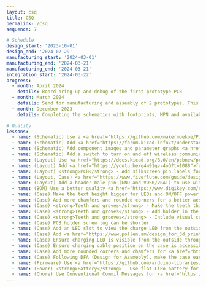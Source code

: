 ```yaml
---
layout: csq
title: CSQ
permalink: /csq
sequence: 7

# Schedule
design_start: '2023-10-01'
design_end: '2024-02-29'
manufacturing_start: '2024-03-01'
manufacturing_end: '2024-03-21'
manufacturing_end: '2024-03-21'
integration_start: '2024-03-22'
progress:
  - month: April 2024
    details: Board bring-up and debug of the first prototype PCB
  - month: March 2024
    details: Send for manufacturing and assembly of 2 prototypes. This phase includes PCB manufacturing, component procurement, pick and place, 3D printing the cases.
  - month: December 2023
    details: Completing the schematics with footprints, MPN and availability of assembly parts.

# Quality
lessons:
  - name: (Schematic) Use a <a hreaf="https://github.com/makermoekoe/Picoclick-C3/blob/main/pcb/Picoclick_C3T/picoclick_c3t_v1_bom.csv#L18">single RGB LED</a> for status indication
  - name: (Schematic) Add <a href="https://forum.kicad.info/t/understanding-multi-sheet-schematics/42922/2">multi sheet schematics</a> for better readability
  - name: (Schematic) Add component images and parameter graphs <a href="https://github.com/EPFLXplore/XRE_LeggedRobot_HW/blob/master/amulet_controller/Schematic/amulet_controller.pdf">for better understanding</a>
  - name: (Schematic) Add a switch to turn on and off wireless communication to fallback to legacy functionality
  - name: (Layout) Use <a href="https://docs.kicad.org/8.0/en/pcbnew/pcbnew.html">teardrops</a> in KiCAD 8.0
  - name: (Layout) Add <a href="https://youtu.be/g4m91gv-4oQ?t=1088">fudicial markers</a> for pick and place
  - name: (Layout) <strong>PCB</strong> - Add silkscreen pin labels for all connectors that extend outside the PCB E.g. pin headers or USB-C
  - name: (Layout, Case) <a href="https://www.fiveflute.com/guide/design-for-assembly-dfa-best-practices/">Mistake proof assembly</a> by designing the case and PCB to fit only one way, E.g.asymmetric screw holes, PCB shape and screw lugs
  - name: (Layout) Add a header male pin (GND and VUSB/VBAT) to use with nRF profiler for power consumption measurements
  - name: (BOM) Use a better quality <a href="https://www.digikey.com/en/products/detail/nidec-components-corporation/CL-SB-22A-11T/3507836">slide switch DPDT</a> for <a href="https://www.nordicsemi.com/Products/Development-hardware/Power-Profiler-Kit-2/Download#infotabs">better tactile feedback</a>
  - name: (Case) Make the text height bigger for LEDs and ON/OFF power switch
  - name: (Case) Add more chamfers and rounded corners for a better aesthetic
  - name: (Case) <strong>Teeth and groves</strong> - Make the teeth thicker for better strength
  - name: (Case) <strong>Teeth and groves</strong> - Add holder in the teeth to that the top and bottom case do not slide
  - name: (Case) <strong>Teeth and grooves</strong> - Include visual cues on the exterior for finger placement
  - name: (Case) PCB holder screw lug can be shorter
  - name: (Case) Add an LED slot to view the charge LED from the outside without opening the case
  - name: (Case) Add <a href="https://www.pollen.am/design_for_3d_printing_edges_fillets_ribs/">filletted poles</a> for screw lugs and holders on the case base
  - name: (Case) Ensure charging LED is visible from the outside through a slot or a transparent window
  - name: (Case) Ensure charging cable position on the case is accessible to the power socket on-site for charging
  - name: (Case) Add more rounded corners and chamfers for <a href="https://www.pinterest.com/sayanee/product-design/">timeless product design</a> enclosures
  - name: (Case) Following DFA (Design for Assmebly), make the case easier to assemble by creating assymetric screw hole positions on the PCB and case
  - name: (Firmware) Use <a href="https://github.com/arduino-libraries/Arduino_ESP32_OTA">OTA updates</a> for firmware
  - name: (Power) <strong>Battery</strong> - Use flat LiPo battery for a compact design
  - name: (Chore) Use Conventional Commit Messages for <a href="https://www.conventionalcommits.org/en/v1.0.0/">better git history</a> with scopes such as firmware, case, schematic, layout, docs, bom, power, design, website, chore (CI/CD/updates).
---
```

